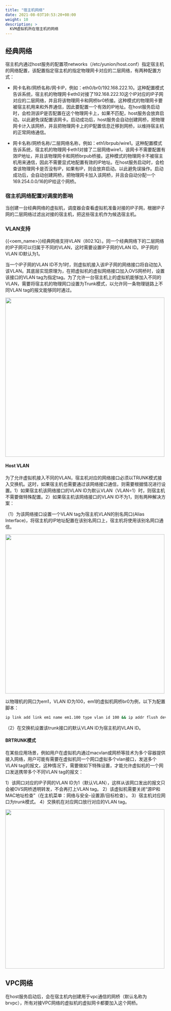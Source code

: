 ```yaml
---
title: "宿主机网络"
date: 2021-08-03T10:53:20+08:00
weight: 10
description: >
  KVM虚拟机所在宿主机的网络
---
```


## 经典网络

宿主机内通过host服务的配置项networks（/etc/yunion/host.conf）指定宿主机的网络配置，该配置指定宿主机的指定物理网卡对应的二层网络，有两种配置方式：

- 网卡名称/网桥名称/网卡IP，例如：eth0/br0/192.168.222.10。这种配置模式告诉系统，宿主机的物理网卡eth0对接了192.168.222.10这个IP对应的IP子网对应的二层网络，并且将该物理网卡和网桥br0桥接。这种模式的物理网卡要被宿主机用来和外界通信，因此要配置一个有效的IP地址。在host服务启动时，会检测该IP是否配置在这个物理网卡上，如果不匹配，host服务会放弃启动。以此避免误配置该网卡。启动成功后，host服务会自动创建网桥，把物理网卡计入该网桥，并且把物理网卡上的IP配置信息迁移到网桥，以维持宿主机的正常网络通信。

- 网卡名称/网桥名称/二层网络名称，例如：eth1/brpub/wire1。这种配置模式告诉系统，宿主机的物理网卡eth1对接了二层网络wire1，该网卡不需要配置有效IP地址，并且该物理网卡和网桥brpub桥接。这种模式的物理网卡不被宿主机用来通信，因此不需要显式地配置有效的IP地址。在host服务启动时，会检查该物理网卡是否没有IP，如果有IP，则会放弃启动。以此避免误操作。启动成功后，会自动创建网桥，把物理网卡加入该网桥，并且会自动分配一个169.254.0.0/16的IP给这个网桥。

### 宿主机网络配置对调度的影响

当创建一台经典网络的虚拟机，调度器会查看虚拟机准备对接的IP子网，根据IP子网的二层网络过滤出对接的宿主机，把这些宿主机作为候选宿主机。

### VLAN支持

{{<oem_name>}}经典网络支持VLAN（802.1Q）。同一个经典网络下的二层网络的IP子网可以归属于不同的VLAN，这时需要设置IP子网的VLAN ID。IP子网的VLAN ID默认为1。

当一个IP子网的VLAN ID不为1时，则虚拟机接入该IP子网的网络接口将自动加入该VLAN。其底层实现原理为，在把虚拟机的虚拟网络接口加入OVS网桥时，设置该接口的VLAN tag为指定tag。为了允许一台宿主机上的虚拟机能够加入不同的VLAN，需要将宿主机的物理网口设置为Trunk模式，以允许同一条物理链路上不同VLAN tag的报文能够同时通过。

<img src="../vm_vlan_access.png" width="500">

#### Host VLAN

为了允许虚拟机接入不同的VLAN，宿主机对应的网络接口必须以TRUNK模式接入交换机。这时，如果宿主机也需要通过该网络接口通信，则需要根据情况进行设置。1）如果宿主机该网络接口的VLAN ID为默认VLAN（VLAN=1）时，则宿主机不需要做特殊配置。2）如果宿主机该网络接口的VLAN ID不为1，则有两种解决方案：

（1）为该网络接口设置一个VLAN tag为宿主机VLAN的别名网口(Alias Interface)，将宿主机的IP地址配置在该别名网口上，宿主机将使用该别名网口通信。

<img src="../host_alias_vlan_nic.png" width="500">

以物理机的网口为em1，VLAN ID为100，em1的虚拟机网桥br0为例，以下为配置脚本：

```bash
ip link add link em1 name em1.100 type vlan id 100 && ip addr flush dev br0 && ip addr add 10.192.4.20/22 dev em1.100 && ip link set dev em1.100 up
```

（2）在交换机设置该trunk接口的默认VLAN ID为宿主机的VLAN ID。

#### BRTRUNK模式

在某些应用场景，例如用户在虚拟机内通过macvlan或网桥等技术为多个容器提供接入网络，用户可能有需要在虚拟机同一个网口虚拟多个vlan接口，发送多个VLAN tag的报文，这种情况下，需要做如下特殊设置，才能允许虚拟机的一个网口发送携带多个不同VLAN tag的报文：

1）该网口对应的IP子网的VLAN ID为1（默认VLAN），这样从该网口发出的报文只会被OVS网桥透明转发，不会再打上VLAN tag。
2）该虚拟机需要关闭“源IP和MAC地址检查”（在主机菜单：网络与安全-设置源/目标检查）。
3）宿主机对应网口为trunk模式。
4）交换机在对应网口放行对应的VLAN tag。

<img src="../brtrunk.png" width="500">

## VPC网络

在host服务启动后，会在宿主机内创建用于vpc通信的网桥（默认名称为brvpc），所有对接VPC网络的虚拟机的虚拟网卡都要加入这个网桥。
